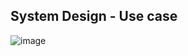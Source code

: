 ## System Design - Use case
![image](https://github.com/mehmetali10/Dataguess/assets/77547122/897c7e42-abc7-4806-ae32-366934b658bc)
